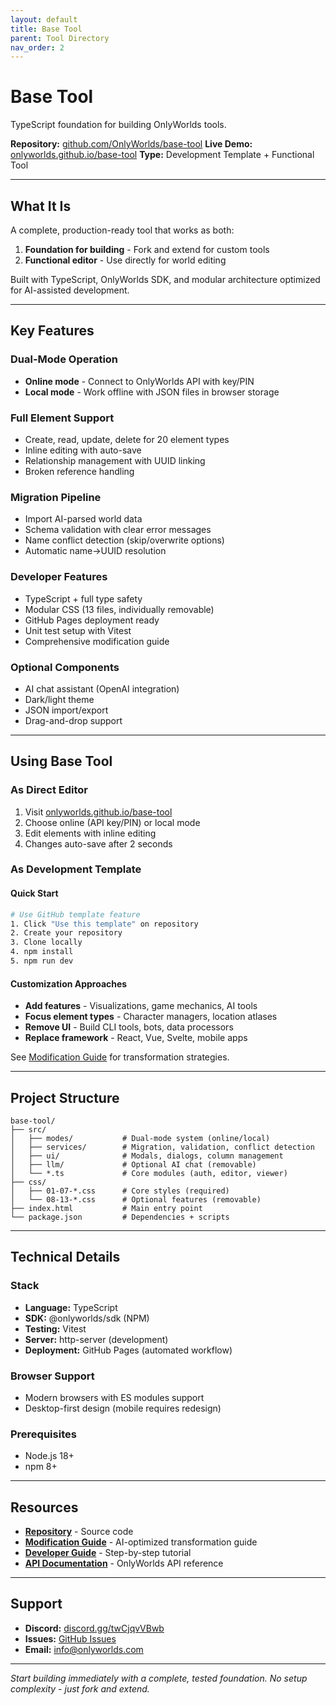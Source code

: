 ```yaml
---
layout: default
title: Base Tool
parent: Tool Directory
nav_order: 2
---
```


# Base Tool

TypeScript foundation for building OnlyWorlds tools.

**Repository:** [github.com/OnlyWorlds/base-tool](https://github.com/OnlyWorlds/base-tool)
**Live Demo:** [onlyworlds.github.io/base-tool](https://onlyworlds.github.io/base-tool)
**Type:** Development Template + Functional Tool

---

## What It Is

A complete, production-ready tool that works as both:
1. **Foundation for building** - Fork and extend for custom tools
2. **Functional editor** - Use directly for world editing

Built with TypeScript, OnlyWorlds SDK, and modular architecture optimized for AI-assisted development.

---

## Key Features

### Dual-Mode Operation
- **Online mode** - Connect to OnlyWorlds API with key/PIN
- **Local mode** - Work offline with JSON files in browser storage

### Full Element Support
- Create, read, update, delete for 20 element types
- Inline editing with auto-save
- Relationship management with UUID linking
- Broken reference handling

### Migration Pipeline
- Import AI-parsed world data
- Schema validation with clear error messages
- Name conflict detection (skip/overwrite options)
- Automatic name→UUID resolution

### Developer Features
- TypeScript + full type safety
- Modular CSS (13 files, individually removable)
- GitHub Pages deployment ready
- Unit test setup with Vitest
- Comprehensive modification guide

### Optional Components
- AI chat assistant (OpenAI integration)
- Dark/light theme
- JSON import/export
- Drag-and-drop support

---

## Using Base Tool

### As Direct Editor

1. Visit [onlyworlds.github.io/base-tool](https://onlyworlds.github.io/base-tool)
2. Choose online (API key/PIN) or local mode
3. Edit elements with inline editing
4. Changes auto-save after 2 seconds

### As Development Template

#### Quick Start
```bash
# Use GitHub template feature
1. Click "Use this template" on repository
2. Create your repository
3. Clone locally
4. npm install
5. npm run dev
```

#### Customization Approaches
- **Add features** - Visualizations, game mechanics, AI tools
- **Focus element types** - Character managers, location atlases
- **Remove UI** - Build CLI tools, bots, data processors
- **Replace framework** - React, Vue, Svelte, mobile apps

See [Modification Guide](https://github.com/OnlyWorlds/base-tool/blob/main/MODIFICATION-GUIDE.md) for transformation strategies.

---

## Project Structure

```
base-tool/
├── src/
│   ├── modes/           # Dual-mode system (online/local)
│   ├── services/        # Migration, validation, conflict detection
│   ├── ui/              # Modals, dialogs, column management
│   ├── llm/             # Optional AI chat (removable)
│   └── *.ts             # Core modules (auth, editor, viewer)
├── css/
│   ├── 01-07-*.css      # Core styles (required)
│   └── 08-13-*.css      # Optional features (removable)
├── index.html           # Main entry point
└── package.json         # Dependencies + scripts
```

---

## Technical Details

### Stack
- **Language:** TypeScript
- **SDK:** @onlyworlds/sdk (NPM)
- **Testing:** Vitest
- **Server:** http-server (development)
- **Deployment:** GitHub Pages (automated workflow)

### Browser Support
- Modern browsers with ES modules support
- Desktop-first design (mobile requires redesign)

### Prerequisites
- Node.js 18+
- npm 8+

---

## Resources

- **[Repository](https://github.com/OnlyWorlds/base-tool)** - Source code
- **[Modification Guide](https://github.com/OnlyWorlds/base-tool/blob/main/MODIFICATION-GUIDE.md)** - AI-optimized transformation guide
- **[Developer Guide](/docs/developer-support/my-first-tool/)** - Step-by-step tutorial
- **[API Documentation](https://www.onlyworlds.com/api/docs)** - OnlyWorlds API reference

---

## Support

- **Discord:** [discord.gg/twCjqvVBwb](https://discord.gg/twCjqvVBwb)
- **Issues:** [GitHub Issues](https://github.com/OnlyWorlds/base-tool/issues)
- **Email:** info@onlyworlds.com

---

*Start building immediately with a complete, tested foundation. No setup complexity - just fork and extend.*
